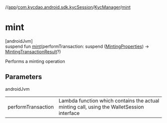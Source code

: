 //[app](../../../index.md)/[com.kycdao.android.sdk.kycSession](../index.md)/[KycManager](index.md)/[mint](mint.md)

# mint

[androidJvm]\
suspend fun [mint](mint.md)(performTransaction: suspend ([MintingProperties](../../com.kycdao.android.sdk.model/-minting-properties/index.md)) -&gt; [MintingTransactionResult](../../com.kycdao.android.sdk.model/-minting-transaction-result/index.md)?)

Performs a minting operation

## Parameters

androidJvm

| | |
|---|---|
| performTransaction | Lambda function which contains the actual minting call, using the WalletSession interface |
